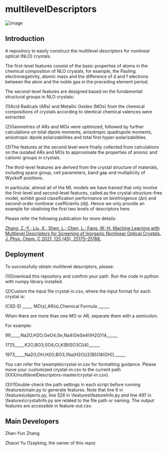 # multilevelDescriptors

![image](https://github.com/1azyking/multilevelDescriptors/blob/master/public/Fig1.jpg)

## Introduction
A repository to easily construct the multilevel descriptors for nonlinear optical (NLO) crystals.

The first-level features consist of the basic properties of atoms in the chemical composition of NLO crystals, for example, the Pauling electronegativity, atomic mass and the difference of d and f electrons between the atom and the noble gas in the preceding element period.

The second-level features are designed based on the fundamental structural groups in NLO crystals:

(1)Acid Radicals (ARs) and Metallic Oxides (MOs) from the chemical compositions of crystals according to identical chemical valences were extracted.

(2)Geometries of ARs and MOs were optimized, followed by further calculations on total dipole moments, anisotropic quadrupole moments, anisotropic dipole polarizabilities and total first hyper-polarizabilities.

(3)The features at the second level were finally collected from calculations on the isolated ARs and MOs to approximate the properties of anionic and cationic groups in crystals.

The third-level features are derived from the crystal structure of materials, including space group, cell parameters, band gap and multiplicity of Wyckoff positions.

In particular, almost all of the ML models we have trained that only involve the first-level and second-level features, called as the crystal-structure-free model, exhibit good classification performance on birefringence (Δn) and second-order nonlinear coefficients (dij). Hence we only provide an example for obatining the first two levels of descriptors here. 

Please refer the following publication for more details: 

[Zhang, Z.-Y.; Liu, X.; Shen, L.; Chen, L.; Fang, W.-H. Machine Learning with Multilevel Descriptors for Screening of Inorganic Nonlinear Optical Crystals. J. Phys. Chem. C 2021, 125 (45), 25175–25188.](https://doi.org/10.1021/acs.jpcc.1c06049)

## Deployment
To successfully obtain multilevel descriptors, please:

(1)Download this repository and confirm your path. Run the code in python with numpy library installed.

(2)Custom the input file crystal-in.csv, where the input format for each crystal is:

  ICSD ID ,,,,,,,, MO(s),AR(s),Chemical Formula ,,,,,,,,,

When there are more than one MO or AR, separate them with a semicolon.

For example:

  99,,,,,,,,Na2O,H2O;GeO4;Se,Na4(GeSe4)(H2O)14,,,,,,,,,

  1725,,,,,,,,K2O,BO3;SO4;Cl,K(B(SO3Cl)4),,,,,,,,,

  1973,,,,,,,,Na2O,OH;H2O;BO3,(Na(H2O))2(B5O8(OH)),,,,,,,,,

You can refer the \example\crystal-in.csv for formatting guidance. Please move your customized crystal-in.csv to the current path (XXX/multilevelDescriptors-master/crystal-in.csv).

(3)!!!Double-check the path settings in each script before running \features\main.py to generate features. Note that line 6 in \features\objects.py, line 526 in \features\featureInfo.py and line 497 in \features\crystalInfo.py are related to the file path or naming. The output features are accessible in feature-out.csv.

## Main Developers
Zhan-Yun Zhang

Zhaoxi Yu (1zayking, the owner of this repo)
